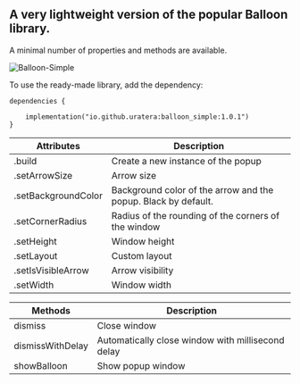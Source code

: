 ## A very lightweight version of the popular Balloon library.

A minimal number of properties and methods are available.

![Balloon-Simple](https://github.com/user-attachments/assets/d4a70402-bc61-4408-9c6e-98b4f2922235)

To use the ready-made library, add the dependency:
```
dependencies {

    implementation("io.github.uratera:balloon_simple:1.0.1")
}
```

Attributes	|Description
----------------------------------|--------------------------------------------------------
.build	|Create a new instance of the popup
.setArrowSize	|Arrow size
.setBackgroundColor	|Background color of the arrow and the popup. Black by default.
.setCornerRadius	|Radius of the rounding of the corners of the window
.setHeight	|Window height
.setLayout	|Custom layout
.setIsVisibleArrow	|Arrow visibility
.setWidth	|Window width


Methods	|Description
-------------------------------------|--------------------------------------------------
dismiss	|Close window
dismissWithDelay	|Automatically close window with millisecond delay
showBalloon	|Show popup window

